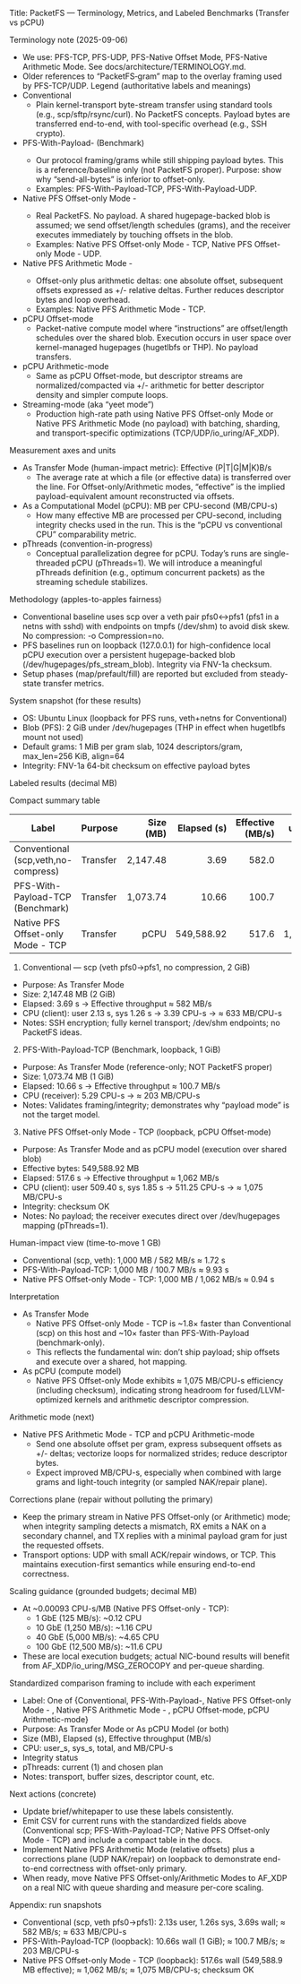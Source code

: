 Title: PacketFS — Terminology, Metrics, and Labeled Benchmarks (Transfer vs pCPU)

Terminology note (2025-09-06)
- We use: PFS-TCP, PFS-UDP, PFS-Native Offset Mode, PFS-Native Arithmetic Mode. See docs/architecture/TERMINOLOGY.md.
- Older references to “PacketFS‑gram” map to the overlay framing used by PFS-TCP/UDP.
Legend (authoritative labels and meanings)
- Conventional
  - Plain kernel-transport byte-stream transfer using standard tools (e.g., scp/sftp/rsync/curl). No PacketFS concepts. Payload bytes are transferred end-to-end, with tool-specific overhead (e.g., SSH crypto).
- PFS-With-Payload-<Transport> (Benchmark)
  - Our protocol framing/grams while still shipping payload bytes. This is a reference/baseline only (not PacketFS proper). Purpose: show why “send-all-bytes” is inferior to offset-only.
  - Examples: PFS-With-Payload-TCP, PFS-With-Payload-UDP.
- Native PFS Offset-only Mode - <Transport>
  - Real PacketFS. No payload. A shared hugepage-backed blob is assumed; we send offset/length schedules (grams), and the receiver executes immediately by touching offsets in the blob.
  - Examples: Native PFS Offset-only Mode - TCP, Native PFS Offset-only Mode - UDP.
- Native PFS Arithmetic Mode - <Transport>
  - Offset-only plus arithmetic deltas: one absolute offset, subsequent offsets expressed as +/- relative deltas. Further reduces descriptor bytes and loop overhead.
  - Examples: Native PFS Arithmetic Mode - TCP.
- pCPU Offset-mode
  - Packet-native compute model where “instructions” are offset/length schedules over the shared blob. Execution occurs in user space over kernel-managed hugepages (hugetlbfs or THP). No payload transfers.
- pCPU Arithmetic-mode
  - Same as pCPU Offset-mode, but descriptor streams are normalized/compacted via +/- arithmetic for better descriptor density and simpler compute loops.
- Streaming-mode (aka “yeet mode”)
  - Production high-rate path using Native PFS Offset-only Mode or Native PFS Arithmetic Mode (no payload) with batching, sharding, and transport-specific optimizations (TCP/UDP/io_uring/AF_XDP).

Measurement axes and units
- As Transfer Mode (human-impact metric): Effective (P|T|G|M|K)B/s
  - The average rate at which a file (or effective data) is transferred over the line. For Offset-only/Arithmetic modes, “effective” is the implied payload-equivalent amount reconstructed via offsets.
- As a Computational Model (pCPU): MB per CPU-second (MB/CPU-s)
  - How many effective MB are processed per CPU-second, including integrity checks used in the run. This is the “pCPU vs conventional CPU” comparability metric.
- pThreads (convention-in-progress)
  - Conceptual parallelization degree for pCPU. Today’s runs are single-threaded pCPU (pThreads=1). We will introduce a meaningful pThreads definition (e.g., optimum concurrent packets) as the streaming schedule stabilizes.

Methodology (apples-to-apples fairness)
- Conventional baseline uses scp over a veth pair pfs0<->pfs1 (pfs1 in a netns with sshd) with endpoints on tmpfs (/dev/shm) to avoid disk skew. No compression: -o Compression=no.
- PFS baselines run on loopback (127.0.0.1) for high-confidence local pCPU execution over a persistent hugepage-backed blob (/dev/hugepages/pfs_stream_blob). Integrity via FNV-1a checksum.
- Setup phases (map/prefault/fill) are reported but excluded from steady-state transfer metrics.

System snapshot (for these results)
- OS: Ubuntu Linux (loopback for PFS runs, veth+netns for Conventional)
- Blob (PFS): 2 GiB under /dev/hugepages (THP in effect when hugetlbfs mount not used)
- Default grams: 1 MiB per gram slab, 1024 descriptors/gram, max_len=256 KiB, align=64
- Integrity: FNV-1a 64-bit checksum on effective payload bytes

Labeled results (decimal MB)

Compact summary table

| Label | Purpose | Size (MB) | Elapsed (s) | Effective (MB/s) | user_s | sys_s | MB/CPU-s | Integrity | Notes |
|---|---|---:|---:|---:|---:|---:|---:|---|---|
| Conventional (scp,veth,no-compress) | Transfer | 2,147.48 | 3.69 | 582.0 | 2.13 | 1.26 | 633.3 | NA | /dev/shm endpoints; 10.77.0.1→10.77.0.2; SSH |
| PFS-With-Payload-TCP (Benchmark) | Transfer | 1,073.74 | 10.66 | 100.7 | 3.31 | 1.98 | 202.9 | OK | Loopback; 1 MiB grams; 1024 desc/gram |
| Native PFS Offset-only Mode - TCP | Transfer|pCPU | 549,588.92 | 517.6 | 1,062.3 | 509.40 | 1.85 | 1,075.0 | OK | Loopback; blob=/dev/hugepages; 1 MiB grams; 1024 desc/gram; pThreads=1 |
1) Conventional — scp (veth pfs0→pfs1, no compression, 2 GiB)
- Purpose: As Transfer Mode
- Size: 2,147.48 MB (2 GiB)
- Elapsed: 3.69 s → Effective throughput ≈ 582 MB/s
- CPU (client): user 2.13 s, sys 1.26 s → 3.39 CPU-s → ≈ 633 MB/CPU-s
- Notes: SSH encryption; fully kernel transport; /dev/shm endpoints; no PacketFS ideas.

2) PFS-With-Payload-TCP (Benchmark, loopback, 1 GiB)
- Purpose: As Transfer Mode (reference-only; NOT PacketFS proper)
- Size: 1,073.74 MB (1 GiB)
- Elapsed: 10.66 s → Effective throughput ≈ 100.7 MB/s
- CPU (receiver): 5.29 CPU-s → ≈ 203 MB/CPU-s
- Notes: Validates framing/integrity; demonstrates why “payload mode” is not the target model.

3) Native PFS Offset-only Mode - TCP (loopback, pCPU Offset-mode)
- Purpose: As Transfer Mode and as pCPU model (execution over shared blob)
- Effective bytes: 549,588.92 MB
- Elapsed: 517.6 s → Effective throughput ≈ 1,062 MB/s
- CPU (client): user 509.40 s, sys 1.85 s → 511.25 CPU-s → ≈ 1,075 MB/CPU-s
- Integrity: checksum OK
- Notes: No payload; the receiver executes direct over /dev/hugepages mapping (pThreads=1).

Human-impact view (time-to-move 1 GB)
- Conventional (scp, veth): 1,000 MB / 582 MB/s ≈ 1.72 s
- PFS-With-Payload-TCP: 1,000 MB / 100.7 MB/s ≈ 9.93 s
- Native PFS Offset-only Mode - TCP: 1,000 MB / 1,062 MB/s ≈ 0.94 s

Interpretation
- As Transfer Mode
  - Native PFS Offset-only Mode - TCP is ~1.8× faster than Conventional (scp) on this host and ~10× faster than PFS-With-Payload (benchmark-only).
  - This reflects the fundamental win: don’t ship payload; ship offsets and execute over a shared, hot mapping.
- As pCPU (compute model)
  - Native PFS Offset-only Mode exhibits ≈ 1,075 MB/CPU-s efficiency (including checksum), indicating strong headroom for fused/LLVM-optimized kernels and arithmetic descriptor compression.

Arithmetic mode (next)
- Native PFS Arithmetic Mode - TCP and pCPU Arithmetic-mode
  - Send one absolute offset per gram, express subsequent offsets as +/- deltas; vectorize loops for normalized strides; reduce descriptor bytes.
  - Expect improved MB/CPU-s, especially when combined with large grams and light-touch integrity (or sampled NAK/repair plane).

Corrections plane (repair without polluting the primary)
- Keep the primary stream in Native PFS Offset-only (or Arithmetic) mode; when integrity sampling detects a mismatch, RX emits a NAK on a secondary channel, and TX replies with a minimal payload gram for just the requested offsets.
- Transport options: UDP with small ACK/repair windows, or TCP. This maintains execution-first semantics while ensuring end-to-end correctness.

Scaling guidance (grounded budgets; decimal MB)
- At ~0.00093 CPU-s/MB (Native PFS Offset-only - TCP):
  - 1 GbE (125 MB/s): ~0.12 CPU
  - 10 GbE (1,250 MB/s): ~1.16 CPU
  - 40 GbE (5,000 MB/s): ~4.65 CPU
  - 100 GbE (12,500 MB/s): ~11.6 CPU
- These are local execution budgets; actual NIC-bound results will benefit from AF_XDP/io_uring/MSG_ZEROCOPY and per-queue sharding.

Standardized comparison framing to include with each experiment
- Label: One of {Conventional, PFS-With-Payload-<Transport>, Native PFS Offset-only Mode - <Transport>, Native PFS Arithmetic Mode - <Transport>, pCPU Offset-mode, pCPU Arithmetic-mode}
- Purpose: As Transfer Mode or As pCPU Model (or both)
- Size (MB), Elapsed (s), Effective throughput (MB/s)
- CPU: user_s, sys_s, total, and MB/CPU-s
- Integrity status
- pThreads: current (1) and chosen plan
- Notes: transport, buffer sizes, descriptor count, etc.

Next actions (concrete)
- Update brief/whitepaper to use these labels consistently.
- Emit CSV for current runs with the standardized fields above (Conventional scp; PFS-With-Payload-TCP; Native PFS Offset-only Mode - TCP) and include a compact table in the docs.
- Implement Native PFS Arithmetic Mode (relative offsets) plus a corrections plane (UDP NAK/repair) on loopback to demonstrate end-to-end correctness with offset-only primary.
- When ready, move Native PFS Offset-only/Arithmetic Modes to AF_XDP on a real NIC with queue sharding and measure per-core scaling.

Appendix: run snapshots
- Conventional (scp, veth pfs0→pfs1): 2.13s user, 1.26s sys, 3.69s wall; ≈ 582 MB/s; ≈ 633 MB/CPU-s
- PFS-With-Payload-TCP (loopback): 10.66s wall (1 GiB); ≈ 100.7 MB/s; ≈ 203 MB/CPU-s
- Native PFS Offset-only Mode - TCP (loopback): 517.6s wall (549,588.9 MB effective); ≈ 1,062 MB/s; ≈ 1,075 MB/CPU-s; checksum OK


